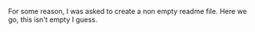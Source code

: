 For some reason, I was asked to create a non empty readme file.
Here we go, this isn't empty I guess.
